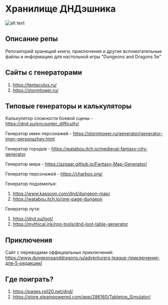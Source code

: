 # Хранилище ДНДэшника
![alt text](https://dungeonsanddragons.ru/wp-content/uploads/2020/01/dnd35_hi.png)
## Описание репы
Репозиторий хранящий книги, приключения и другие вспомогательные файлы и информацию для настольной игры "Dungeons and Dragons 5e"
## Сайты с генераторами
  1. https://tentaculus.ru/
  2. https://stormtower.ru/
## Типовые генераторы и калькуляторы
Калькулятор сложности боевой сцены - https://dnd.su/encounter_difficulty/

Генератор имен персонажей - https://stormtower.ru/generator/generator-imen-personazhey.html

Генератор городов - https://watabou.itch.io/medieval-fantasy-city-generator

Генератор мира - https://azgaar.github.io/Fantasy-Map-Generator/

Генератор персонажей - https://charbox.org/ 

Генератор подземелья: 
  1. https://www.kassoon.com/dnd/dungeon-map/
  2. https://watabou.itch.io/one-page-dungeon 

Генератор лута: 
  1. https://dnd.su/loot/
  2. https://mythical.ink/rpg-tools/dnd-loot-table-generator
## Приключения
Сайт с переводами оффициальных приключений: https://www.dungeonsanddragons.ru/adventurers-league-приключения-для-5-редакции/ <br>
## Где поиграть?
1. https://pages.roll20.net/dnd/
2. https://store.steampowered.com/app/286160/Tabletop_Simulator/
